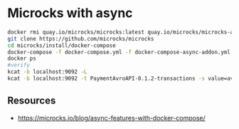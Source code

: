 # Microcks with async

```bash
docker rmi quay.io/microcks/microcks:latest quay.io/microcks/microcks-async-minion:latest quay.io/microcks/microcks-postman-runtime:latest
git clone https://github.com/microcks/microcks
cd microcks/install/docker-compose
docker-compose -f docker-compose.yml -f docker-compose-async-addon.yml up -d
docker ps
#verify
kcat -b localhost:9092 -L
kcat -b localhost:9092 -t PaymentAvroAPI-0.1.2-transactions -s value=avro -o end
```

## Resources

- <https://microcks.io/blog/async-features-with-docker-compose/>
